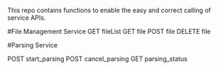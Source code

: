 This repo contains functions to enable the easy and correct calling of service APIs.

#File Management Service
GET     fileList
GET     file
POST    file
DELETE  file

#Parsing Service

POST    start_parsing
POST    cancel_parsing
GET     parsing_status
